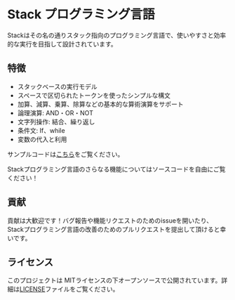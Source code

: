 # Stack プログラミング言語

Stackはその名の通りスタック指向のプログラミング言語で、使いやすさと効率的な実行を目指して設計されています。

## 特徴

- スタックベースの実行モデル
- スペースで区切られたトークンを使ったシンプルな構文
- 加算、減算、乗算、除算などの基本的な算術演算をサポート
- 論理演算: AND・OR・NOT
- 文字列操作: 結合、繰り返し
- 条件文: If、while
- 変数の代入と利用

サンプルコードは[こちら](example.stk)をご覧ください。

Stackプログラミング言語のさらなる機能についてはソースコードを自由にご覧ください！

## 貢献

貢献は大歓迎です！バグ報告や機能リクエストのためのissueを開いたり、Stackプログラミング言語の改善のためのプルリクエストを提出して頂けると幸いです。

## ライセンス

このプロジェクトは MITライセンスの下オープンソースで公開されています。詳細は[LICENSE](LICENSE)ファイルをご覧ください。
